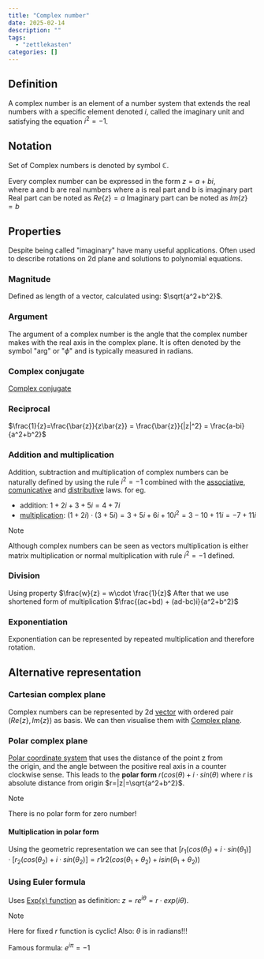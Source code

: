 ```yaml
---
title: "Complex number"
date: 2025-02-14
description: ""
tags: 
  - "zettlekasten"
categories: []
---
```


## Definition
A complex number is an element of a number system that extends the real numbers with a specific element denoted $i$, called the imaginary unit and satisfying the equation $i^2 = −1$.

## Notation
Set of Complex numbers is denoted by symbol $\mathbb{C}$.

Every complex number can be expressed in the form $z=a+bi$, where a and b are real numbers where a is real part and b is imaginary part
Real part can be noted as $Re\{z\} = a$
Imaginary part can be noted as $Im\{z\} = b$

## Properties
Despite being called "imaginary" have many useful applications. Often used to describe rotations on 2d plane and solutions to polynomial equations.

### Magnitude
Defined as length of a vector, calculated using: $\sqrt{a^2+b^2}$.

### Argument
The argument of a complex number is the angle that the complex number makes with the real axis in the complex plane. It is often denoted by the symbol "arg" or "$\phi$" and is typically measured in radians.

### Complex conjugate
[Complex conjugate](Complex%20conjugate.md)

### Reciprocal
$\frac{1}{z}=\frac{\bar{z}}{z\bar{z}} = \frac{\bar{z}}{|z|^2} = \frac{a-bi}{a^2+b^2}$

### Addition and multiplication
Addition, subtraction and multiplication of complex numbers can be naturally defined by using the rule $i^2 = −1$ combined with the [associative](Associative%20binary%20property.md), [comunicative](Communicative%20binary%20property.md) and [distributive](Distributive%20binary%20property.md) laws. 
for eg. 
- addition: $1+2i + 3 + 5i = 4 + 7i$ 
- [multiplication](Complex%20multiplication%20as%20a%20rotation.md): $(1+2i) \cdot (3 + 5i) = 3+5i+6i+10i^2 = 3-10+11i = -7+11i$ 
> [!Note] 
> Although complex numbers can be seen as vectors multiplication is either matrix multiplication or normal multiplication with rule $i^2 = −1$ defined.

### Division
Using property $\frac{w}{z} = w\cdot \frac{1}{z}$
After that we use shortened form of multiplication $\frac{(ac+bd) + (ad-bc)i}{a^2+b^2}$

### Exponentiation
Exponentiation can be represented by repeated multiplication and therefore rotation.

## Alternative representation
### Cartesian complex plane
Complex numbers can be represented by 2d [vector](Vector.md) with ordered pair $(Re\{z\}, Im\{z\})$ as basis. We can then visualise them with [Complex plane](Complex%20plane.md).

### Polar complex plane
[Polar coordinate system](Polar%20coordinate%20system) that uses the distance of the point z from the origin, and the angle between the positive real axis in a counter clockwise sense. This leads to the **polar form** $r(cos(\theta) + i\cdot sin(\theta)$ where $r$ is absolute distance from origin $r=|z|=\sqrt{a^2+b^2}$. 

> [!Note]
> There is no polar form for zero number!

#### Multiplication in polar form
Using the geometric representation we can see that $[r_1(cos(\theta_1) + i\cdot sin(\theta_1)]\cdot[r_2(cos(\theta_2) + i\cdot sin(\theta_2)] = r1r2(cos(\theta_1+\theta_2) + i sin(\theta_1+\theta_2))$

### Using Euler formula
Uses [Exp(x) function](Exp(x)%20function.md) as definition: $z = re^{i \theta} = r\cdot exp(i\theta)$. 
> [!Note] 
> Here for fixed $r$ function is cyclic! Also: $\theta$ is in radians!!!

Famous formula: $e^{i\pi} = -1$
